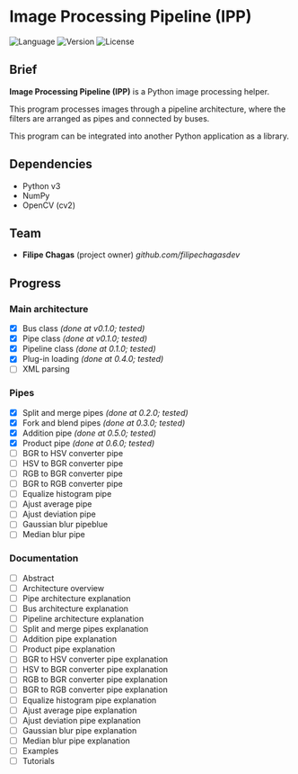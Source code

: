 # Image Processing Pipeline (IPP)

![Language](https://img.shields.io/badge/Language-Python3-blue)
![Version](https://img.shields.io/badge/Version-v0.6.0-red)
![License](https://img.shields.io/badge/License-MIT-green)

## Brief
**Image Processing Pipeline (IPP)** is a Python image processing helper.

This program processes images through a pipeline architecture, where the filters are arranged as pipes and connected by buses.

This program can be integrated into another Python application as a library.

## Dependencies
* Python v3
* NumPy
* OpenCV (cv2)

## Team
* **Filipe Chagas** (project owner) *github.com/filipechagasdev*
  
## Progress

### Main architecture
* [x] Bus class *(done at v0.1.0; tested)*
* [x] Pipe class *(done at v0.1.0; tested)*
* [x] Pipeline class *(done at 0.1.0; tested)*
* [x] Plug-in loading *(done at 0.4.0; tested)*
* [ ] XML parsing

### Pipes
* [x] Split and merge pipes *(done at 0.2.0; tested)*
* [x] Fork and blend pipes *(done at 0.3.0; tested)*    
* [x] Addition pipe *(done at 0.5.0; tested)*
* [x] Product pipe *(done at 0.6.0; tested)*
* [ ] BGR to HSV converter pipe
* [ ] HSV to BGR converter pipe
* [ ] RGB to BGR converter pipe
* [ ] BGR to RGB converter pipe
* [ ] Equalize histogram pipe
* [ ] Ajust average pipe
* [ ] Ajust deviation pipe
* [ ] Gaussian blur pipeblue
* [ ] Median blur pipe

### Documentation
* [ ] Abstract
* [ ] Architecture overview
* [ ] Pipe architecture explanation
* [ ] Bus architecture explanation
* [ ] Pipeline architecture explanation
* [ ] Split and merge pipes explanation    
* [ ] Addition pipe explanation
* [ ] Product pipe explanation
* [ ] BGR to HSV converter pipe explanation
* [ ] HSV to BGR converter pipe explanation
* [ ] RGB to BGR converter pipe explanation
* [ ] BGR to RGB converter pipe explanation
* [ ] Equalize histogram pipe explanation
* [ ] Ajust average pipe explanation
* [ ] Ajust deviation pipe explanation
* [ ] Gaussian blur pipe explanation
* [ ] Median blur pipe explanation
* [ ] Examples
* [ ] Tutorials